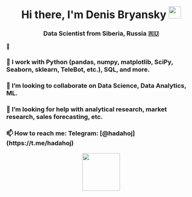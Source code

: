 <h1 align="center">Hi there, I'm Denis Bryansky
<img src="https://github.com/blackcater/blackcater/raw/main/images/Hi.gif" height="32"/></h1>
<h3 align="center">Data Scientist from Siberia, Russia 🇷🇺</h3> 👋

<h3 align="left">🌱 I work with Python (pandas, numpy, matplotlib, SciPy, Seaborn, sklearn, TeleBot, etc.), SQL, and more.</h3>    
<h3 align="left">👯 I’m looking to collaborate on Data Science, Data Analytics, ML.</h3>
<h3 align="left">🤔 I’m looking for help with analytical research, market research, sales forecasting, etc.</h3>
<h3 align="left">📫 How to reach me: Telegram: [@hadahoj](https://t.me/hadahoj)</h3>
<div id="header" align="center">
  <img src="https://media.giphy.com/media/M9gbBd9nbDrOTu1Mqx/giphy.gif" width="100"/>
</div>


